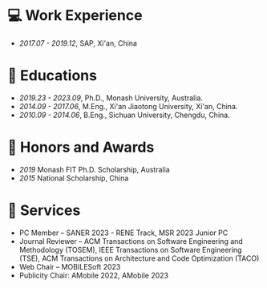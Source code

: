 # 💻 Work Experience
- *2017.07 - 2019.12*, SAP, Xi'an, China

# 📖 Educations
- *2019.23 - 2023.09*, Ph.D., Monash University, Australia.
- *2014.09 - 2017.06*, M.Eng., Xi'an Jiaotong University, Xi'an, China.
- *2010.09 - 2014.06*, B.Eng., Sichuan University, Chengdu, China.

# 🏅 Honors and Awards
- *2019* Monash FIT Ph.D. Scholarship, Australia
- *2015* National Scholarship, China

# 📂 Services
- PC Member – SANER 2023 - RENE Track, MSR 2023 Junior PC
- Journal Reviewer – ACM Transactions on Software Engineering and Methodology (TOSEM), IEEE Transactions on Software Engineering (TSE), ACM Transactions on Architecture and Code Optimization (TACO)
- Web Chair – MOBILESoft 2023
- Publicity Chair: AMobile 2022, AMobile 2023

